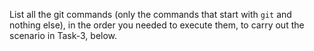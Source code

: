 List all the git commands (only the commands that start with `git` and nothing else), in the order you needed to execute them, to carry out the scenario in Task-3, below.

